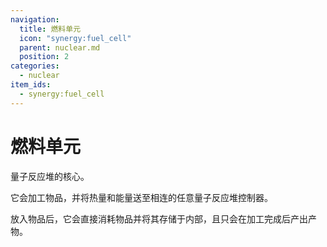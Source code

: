 ```yaml
---
navigation:
  title: 燃料单元
  icon: "synergy:fuel_cell"
  parent: nuclear.md
  position: 2
categories:
  - nuclear
item_ids:
  - synergy:fuel_cell
---
```


# 燃料单元

量子反应堆的核心。

它会加工物品，并将热量和能量送至相连的任意量子反应堆控制器。

放入物品后，它会直接消耗物品并将其存储于内部，且只会在加工完成后产出产物。

<ItemImage id="synergy:fuel_cell" scale="4.0"/>

<RecipeFor id="synergy:fuel_cell" />
